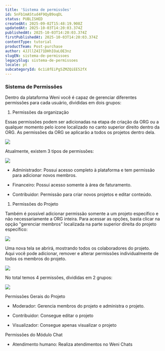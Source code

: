 ```yaml
---
title: 'Sistema de permissões'
id: 5nFb1mAStud4F9QyB9oqDL
status: PUBLISHED
createdAt: 2025-09-02T15:48:19.908Z
updatedAt: 2025-10-03T14:20:03.374Z
publishedAt: 2025-10-03T14:20:03.374Z
firstPublishedAt: 2025-10-03T14:20:03.374Z
contentType: tutorial
productTeam: Post-purchase
author: 4JJllZ4I71DHhIOaLOE3nz
slugEN: sistema-de-permissoes
legacySlug: sistema-de-permissoes
locale: pt
subcategoryId: 6c1i8fEiPg5ZMZQiEE52fX
---
```


### Sistema de Permissões

Dentro da plataforma Weni você é capaz de gerenciar diferentes permissões para cada usuário, divididas em dois grupos:

1.  Permissões da organização

Essas permissões podem ser adicionadas na etapa de criação da ORG ou a qualquer momento pelo ícone localizado no canto superior direito dentro da ORG. As permissões da ORG se aplicarão a todos os projetos dentro dela.

![](https://raw.githubusercontent.com/vtexdocs/help-center-content/refs/heads/main/docs/pt/tutorials/weni-by-vtex/vis%C3%A3o-geral-weni-by-vtex/sistema-de-permissoes_1.png)

Atualmente, existem 3 tipos de permissões:

![](https://raw.githubusercontent.com/vtexdocs/help-center-content/refs/heads/main/docs/pt/tutorials/weni-by-vtex/vis%C3%A3o-geral-weni-by-vtex/sistema-de-permissoes_2.png)

-   Administrador: Possui acesso completo à plataforma e tem permissão para adicionar novos membros.

-   Financeiro: Possui acesso somente à área de faturamento.

-   Contribuidor: Permissão para criar novos projetos e editar conteúdo.

1.  Permissões do Projeto

Também é possível adicionar permissão somente a um projeto específico e não necessariamente a ORG inteira. Para acessar as opções, basta clicar na opção "gerenciar membros" localizada na parte superior direita do projeto específico:

![](https://raw.githubusercontent.com/vtexdocs/help-center-content/refs/heads/main/docs/pt/tutorials/weni-by-vtex/vis%C3%A3o-geral-weni-by-vtex/sistema-de-permissoes_3.png)

Uma nova tela se abrirá, mostrando todos os colaboradores do projeto. Aqui você pode adicionar, remover e alterar permissões individualmente de todos os membros do projeto.

![](https://raw.githubusercontent.com/vtexdocs/help-center-content/refs/heads/main/docs/pt/tutorials/weni-by-vtex/vis%C3%A3o-geral-weni-by-vtex/sistema-de-permissoes_4.png)

No total temos 4 permissões, divididas em 2 grupos:

![](https://raw.githubusercontent.com/vtexdocs/help-center-content/refs/heads/main/docs/pt/tutorials/weni-by-vtex/vis%C3%A3o-geral-weni-by-vtex/sistema-de-permissoes_5.png)

Permissões Gerais do Projeto

-   Moderador: Gerencia membros do projeto e administra o projeto.

-   Contribuidor: Consegue editar o projeto

-   Visualizador: Consegue apenas visualizar o projeto

Permissões do Módulo Chat

-   Atendimento humano: Realiza atendimentos no Weni Chats
